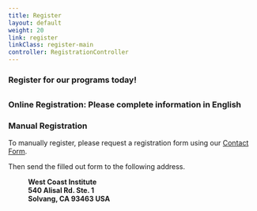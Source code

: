 ```yaml
---
title: Register
layout: default
weight: 20
link: register
linkClass: register-main
controller: RegistrationController
---
```

<h3 class="header-title" style="margin-bottom: 30px;">Register for our programs today!</h3>
<div class="row">
    <div class="col col-sm-8">
        <div class="panel panel-default">
          <div class="panel-heading">
            <h3 class="panel-title header-sm-title">Online Registration: Please complete information in English</h3>
          </div>
          <div class="panel-body">
            <formio src="'https://feliciacarroll.form.io/register'"></formio>
          </div>
        </div>
    </div>
    <div class="col col-sm-4">
        <div class="panel panel-default">
          <div class="panel-heading">
            <h3 class="panel-title header-sm-title">Manual Registration</h3>
          </div>
          <div class="panel-body">
            <p>To manually register, please request a registration form using our <a href="/contact">Contact Form</a>.</p>
            <p>Then send the filled out form to the following address.</p>
            <p style="margin-left: 40px">
                <strong>West Coast Institute<br/>540 Alisal Rd. Ste. 1<br/>Solvang, CA 93463 USA</strong>
            </p>
          </div>
        </div>
    </div>
</div>
